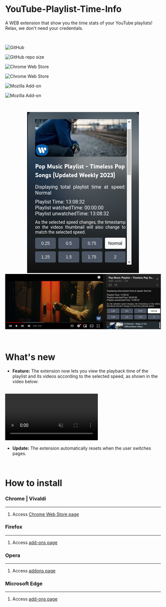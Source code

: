 # YouTube-Playlist-Time-Info

<p>A WEB extension that show you the time stats of your YouTube playlists! Relax, we don't need your credentials.</p>

<br>

<p  align="center">

  ![GitHub](https://img.shields.io/github/license/vitor0p9f/youtube-playlist-time-info?color=dark&style=plastic)

  ![GitHub repo size](https://img.shields.io/github/repo-size/vitor0p9f/youtube-playlist-time-info?color=dark&style=plastic)

  ![Chrome Web Store](https://img.shields.io/chrome-web-store/users/baiijeboainjcealpenohoogjkplopmh?color=blue&label=Chrome%20users&style=plastic)

  ![Chrome Web Store](https://img.shields.io/chrome-web-store/rating/baiijeboainjcealpenohoogjkplopmh?color=yellow&label=Chrome%20rating)

  ![Mozilla Add-on](https://img.shields.io/amo/users/youtube-playlist-time-info?label=Mozilla%20users&style=plastic)

  ![Mozilla Add-on](https://img.shields.io/amo/rating/youtube-playlist-time-info?color=yellow&label=Mozilla%20rating&style=plastic)
  
</p>

<br>

<p  align="center">

  <img  src="./Example-Playlist%20Panel.png" alt="Image showing the extension working in the playlist info tab"/>

  <img  src="./Example-Watch%20Panel.png" alt="Image showing the extension working while viewing a video in the playlist"/>

</p>  

<br>

# What's new

* <b>Feature:</b> The extension now lets you view the playback time of the playlist and its videos according to the selected speed, as shown in the video below:

<br>

<video autoplay loop muted>
  <source src="./Example-Video.mp4" type="video/mp4"/>
</video>

<br>

* <b>Update:</b> The extension automatically resets when the user switches pages.

<br>

# How to install

### Chrome | Vivaldi

<hr>

1. Access <a  href="https://chrome.google.com/webstore/detail/youtube-playlist-time-inf/baiijeboainjcealpenohoogjkplopmh">Chrome Web Store page</a>

### Firefox

<hr>

1. Access <a  href="https://addons.mozilla.org/pt-BR/firefox/addon/youtube-playlist-time-info/">add-ons page</a>

### Opera

<hr>

1. Access <a  href="https://addons.opera.com/en/extensions/details/youtube-playlist-time-info/">addons page</a>

### Microsoft Edge

<hr>

1. Access <a  href="https://microsoftedge.microsoft.com/addons/detail/youtube-playlist-time-inf/ndillecpkaamieconfpcilmipnigaoja">add-ons page</a>
